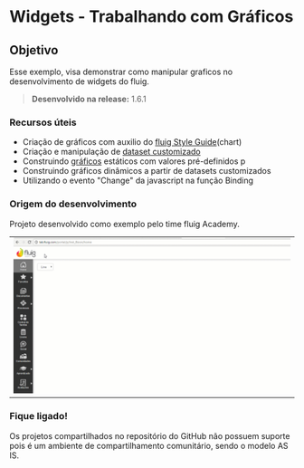 # Widgets - Trabalhando com Gráficos 

Objetivo
----
Esse exemplo, visa demonstrar como manipular graficos no desenvolvimento de widgets do fluig.

> **Desenvolvido na release:** 1.6.1

### Recursos úteis

* Criação de gráficos com auxilio do [fluig Style Guide](http://style.fluig.com/)(chart)
* Criação e manipulação de [dataset customizado](http://tdn.totvs.com/display/public/fluig/Desenvolvimento+de+Datasets) 
* Construindo [gráficos](https://style.fluig.com/chart.html#about) estáticos com valores pré-definidos  p
* Construindo gráficos dinâmicos a partir de datasets customizados
* Utilizando o evento "Change" da javascript  na função Binding

### Origem do desenvolvimento

Projeto desenvolvido como exemplo pelo time fluig Academy. 

<table cellpadding="10">
  <tr>
    <td>
      <a href="https://github.com/RodrigoBecker/fluig/blob/master/graficos.gif">
        <img src="https://github.com/RodrigoBecker/fluig/blob/master/graficos.gif" alt="Screenshot 1">
      </a>
    </td>
  </tr>
   
</table>

### Fique ligado!

Os projetos compartilhados no repositório do GitHub não possuem suporte pois é um ambiente de compartilhamento comunitário, sendo o modelo AS IS. 
